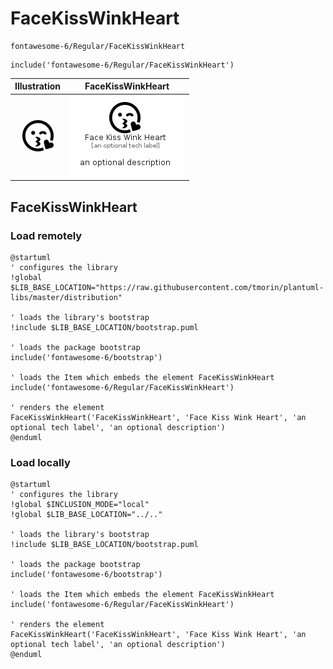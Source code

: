 # FaceKissWinkHeart


```text
fontawesome-6/Regular/FaceKissWinkHeart
```

```text
include('fontawesome-6/Regular/FaceKissWinkHeart')
```



| Illustration | FaceKissWinkHeart |
| :---: | :---: |
| ![illustration for Illustration](../../fontawesome-6/Regular/FaceKissWinkHeart.png) | ![illustration for FaceKissWinkHeart](../../fontawesome-6/Regular/FaceKissWinkHeart.Local.png) |




## FaceKissWinkHeart

### Load remotely
```plantuml
@startuml
' configures the library
!global $LIB_BASE_LOCATION="https://raw.githubusercontent.com/tmorin/plantuml-libs/master/distribution"

' loads the library's bootstrap
!include $LIB_BASE_LOCATION/bootstrap.puml

' loads the package bootstrap
include('fontawesome-6/bootstrap')

' loads the Item which embeds the element FaceKissWinkHeart
include('fontawesome-6/Regular/FaceKissWinkHeart')

' renders the element
FaceKissWinkHeart('FaceKissWinkHeart', 'Face Kiss Wink Heart', 'an optional tech label', 'an optional description')
@enduml
```

### Load locally
```plantuml
@startuml
' configures the library
!global $INCLUSION_MODE="local"
!global $LIB_BASE_LOCATION="../.."

' loads the library's bootstrap
!include $LIB_BASE_LOCATION/bootstrap.puml

' loads the package bootstrap
include('fontawesome-6/bootstrap')

' loads the Item which embeds the element FaceKissWinkHeart
include('fontawesome-6/Regular/FaceKissWinkHeart')

' renders the element
FaceKissWinkHeart('FaceKissWinkHeart', 'Face Kiss Wink Heart', 'an optional tech label', 'an optional description')
@enduml
```

